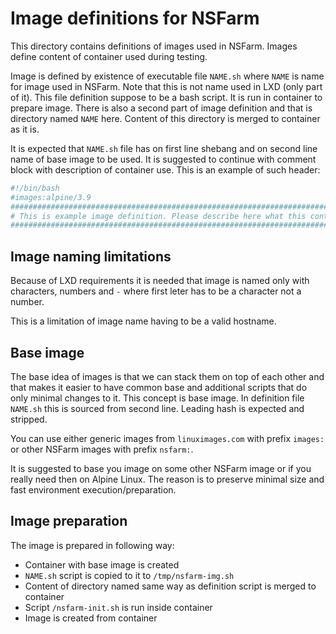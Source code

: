 Image definitions for NSFarm
============================
This directory contains definitions of images used in NSFarm. Images define
content of container used during testing.

Image is defined by existence of executable file `NAME.sh` where `NAME` is name
for image used in NSFarm. Note that this is not name used in LXD (only part of
it). This file definition suppose to be a bash script. It is run in container to
prepare image. There is also a second part of image definition and that is
directory named `NAME` here. Content of this directory is merged to container as
it is.

It is expected that `NAME.sh` file has on first line shebang and on second line
name of base image to be used. It is suggested to continue with comment block with
description of container use. This is an example of such header:
```sh
#!/bin/bash
#images:alpine/3.9
##################################################################################
# This is example image definition. Please describe here what this container does.
##################################################################################
```

Image naming limitations
------------------------
Because of LXD requirements it is needed that image is named only with characters,
numbers and `-` where first leter has to be a character not a number.

This is a limitation of image name having to be a valid hostname.

Base image
----------
The base idea of images is that we can stack them on top of each other and that
makes it easier to have common base and additional scripts that do only minimal
changes to it. This concept is base image. In definition file `NAME.sh` this is
sourced from second line. Leading hash is expected and stripped.

You can use either generic images from `linuximages.com` with prefix `images:` or
other NSFarm images with prefix `nsfarm:`.

It is suggested to base you image on some other NSFarm image or if you really need
then on Alpine Linux. The reason is to preserve minimal size and fast environment
execution/preparation.

Image preparation
-----------------
The image is prepared in following way:
* Container with base image is created
* `NAME.sh` script is copied to it to `/tmp/nsfarm-img.sh`
* Content of directory named same way as definition script is merged to container
* Script `/nsfarm-init.sh` is run inside container
* Image is created from container
